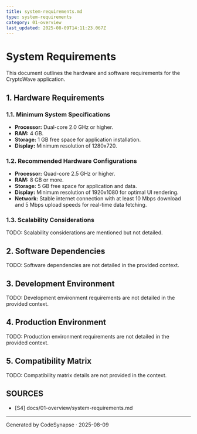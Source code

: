 ```yaml
---
title: system-requirements.md
type: system-requirements
category: 01-overview
last_updated: 2025-08-09T14:11:23.067Z
---
```

# System Requirements

This document outlines the hardware and software requirements for the CryptoWave application.

## 1. Hardware Requirements

### 1.1. Minimum System Specifications

*   **Processor:** Dual-core 2.0 GHz or higher.
*   **RAM:** 4 GB.
*   **Storage:** 1 GB free space for application installation.
*   **Display:** Minimum resolution of 1280x720.

### 1.2. Recommended Hardware Configurations

*   **Processor:** Quad-core 2.5 GHz or higher.
*   **RAM:** 8 GB or more.
*   **Storage:** 5 GB free space for application and data.
*   **Display:** Minimum resolution of 1920x1080 for optimal UI rendering.
*   **Network:** Stable internet connection with at least 10 Mbps download and 5 Mbps upload speeds for real-time data fetching.

### 1.3. Scalability Considerations

TODO: Scalability considerations are mentioned but not detailed.

## 2. Software Dependencies

TODO: Software dependencies are not detailed in the provided context.

## 3. Development Environment

TODO: Development environment requirements are not detailed in the provided context.

## 4. Production Environment

TODO: Production environment requirements are not detailed in the provided context.

## 5. Compatibility Matrix

TODO: Compatibility matrix details are not provided in the context.

## SOURCES

- [S4] docs/01-overview/system-requirements.md

---
Generated by CodeSynapse · 2025-08-09